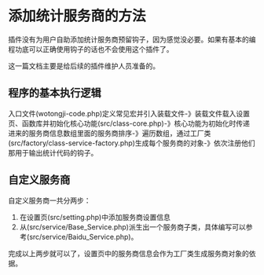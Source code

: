 # 添加统计服务商的方法

插件没有为用户自助添加统计服务商预留钩子，因为感觉没必要。如果有基本的编程功底可以正确使用钩子的话也不会使用这个插件了。

这一篇文档主要是给后续的插件维护人员准备的。

## 程序的基本执行逻辑

入口文件(wotongji-code.php)定义常见宏并引入装载文件-》装载文件载入设置页、函数库并初始化核心功能(src/class-core.php)-》核心功能为初始化时传递进来的服务商信息数组里面的服务商排序-》遍历数组，通过工厂类(src/factory/class-service-factory.php)生成每个服务商的对象-》依次注册他们那用于输出统计代码的钩子。

## 自定义服务商

自定义服务商一共分两步：
 1. 在设置页(src/setting.php)中添加服务商设置信息
 2. 从(src/service/Base_Service.php)派生出一个服务商子类，具体编写可以参考(src/service/Baidu_Service.php)。

完成以上两步就可以了，设置页中的服务商信息会作为工厂类生成服务商对象的依据。
